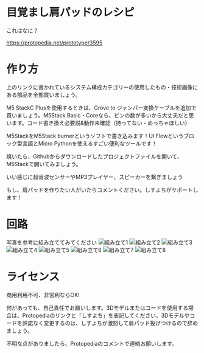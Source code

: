 # 目覚まし肩パッドのレシピ
これはなに？

<https://protopedia.net/prototype/3595>

# 作り方
上のリンクに書かれているシステム構成カテゴリーの使用したもの・技術画像にある部品を全部買いましょう。

M5 StackC Plusを使用するときは、Grove to ジャンパー変換ケーブルを追加で買いましょう。M5Stack Basic・Coreなら、ピンの数が多いから大丈夫だと思います。コード書き換え必要説&動作未確認（持ってない・めっちゃほしい）

M5StackをM5Stack burnerというソフトで書き込みます！UI Flowというブロック型言語とMicro Pythonを使えるすごい便利なツールです！

焼いたら、Githubからダウンロードしたプロジェクトファイルを開いて、M5Stackで開いてみましょう。

いい感じに超音波センサーやMP3プレイヤー、スピーカーを繋ぎましょう

もし、肩パッドを作りたい人がいたらコメントください。しすよちがサポートします！

# 回路
写真を参考に組み立ててみてください
![組み立て1](https://i.imgur.com/JM6TP9S.jpeg)
![組み立て2](https://i.imgur.com/u03nidW.jpeg)
![組み立て3](https://i.imgur.com/eSKKgJX.jpeg)
![組み立て4](https://i.imgur.com/SH0zbBI.jpeg)
![組み立て5](https://i.imgur.com/g9ksz76.jpeg)
![組み立て6](https://i.imgur.com/laUMnO2.jpeg)
![組み立て7](https://i.imgur.com/yGbw7On.jpeg)
![組み立て8](https://i.imgur.com/iyhDSrG.jpeg)

# ライセンス
商用利用不可、非営利ならOK!

何があっても、自己責任でお願いします。3Dモデルまたはコードを使用する場合は、Protopediaのリンクと「しすよち」を表記してください。3Dモデルやコードを許諾なく変更するのは、しすよちが激怒して肩パッド投げつけるので辞めましょう。

不明な点がありましたら、Protopediaのコメントで連絡お願いします。

